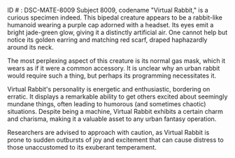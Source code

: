 ID # : DSC-MATE-8009
Subject 8009, codename "Virtual Rabbit," is a curious specimen indeed. This bipedal creature appears to be a rabbit-like humanoid wearing a purple cap adorned with a headset. Its eyes emit a bright jade-green glow, giving it a distinctly artificial air. One cannot help but notice its golden earring and matching red scarf, draped haphazardly around its neck. 

The most perplexing aspect of this creature is its normal gas mask, which it wears as if it were a common accessory. It is unclear why an urban rabbit would require such a thing, but perhaps its programming necessitates it. 

Virtual Rabbit's personality is energetic and enthusiastic, bordering on erratic. It displays a remarkable ability to get others excited about seemingly mundane things, often leading to humorous (and sometimes chaotic) situations. Despite being a machine, Virtual Rabbit exhibits a certain charm and charisma, making it a valuable asset to any urban fantasy operation. 

Researchers are advised to approach with caution, as Virtual Rabbit is prone to sudden outbursts of joy and excitement that can cause distress to those unaccustomed to its exuberant temperament.